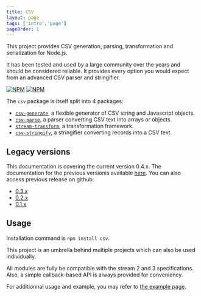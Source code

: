 ```yaml
---
title: CSV
layout: page
tags: ['intro','page']
pageOrder: 1
---
```


This project provides CSV generation, parsing, transformation and serialization
for Node.js.

It has been tested and used by a large community over the years and should be
considered reliable. It provides every option you would expect from an advanced
CSV parser and stringifier.

[![NPM](https://nodei.co/npm/csv.png?stars&downloads)](https://nodei.co/npm/csv/) [![NPM](https://nodei.co/npm-dl/csv.png)](https://nodei.co/npm/csv/)

The `csv` package is itself split into 4 packages:

*   [`csv-generate`](https://github.com/wdavidw/node-csv-generate),
    a flexible generator of CSV string and Javascript objects.
*   [`csv-parse`](https://github.com/wdavidw/node-csv-parse),
    a parser converting CSV text into arrays or objects.
*   [`stream-transform`](https://github.com/wdavidw/node-stream-transform),
    a transformation framework.
*   [`csv-stringify`](https://github.com/wdavidw/node-csv-stringify),
    a stringifier converting records into a CSV text.

## Legacy versions

This documentation is covering the current version 0.4.x. The documentation for
the previous versionis available [here][legacy]. You can also access 
previous release on github:

*   [0.3.x](https://github.com/wdavidw/node-csv/tree/v0.3.6/doc)
*   [0.2.x](https://github.com/wdavidw/node-csv/tree/v0.2.9/doc)
*   [0.1.x](https://github.com/wdavidw/node-csv/tree/v0.1.0/doc)

## Usage

Installation command is `npm install csv`.

This project is an umbrella behind multiple projects which can also be used
individually.

All modules are fully be compatible with the stream 2 and 3 specifications.
Also, a simple callback-based API is always provided for conveniency.

For additionnal usage and example, you may refer to
[the example page][examples].


[examples]: /csv/examples/
[legacy]: /legacy/

